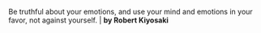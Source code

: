 Be truthful about your emotions, and use your mind and emotions in your favor, not against yourself. | **by Robert Kiyosaki**